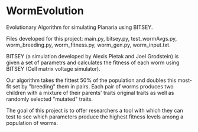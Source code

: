 # WormEvolution
Evolutionary Algorithm for simulating Planaria using BITSEY.

Files developed for this project: main.py, bitsey.py, test_wormAvgs.py, worm_breeding.py, worm_fitness.py, worm_gen.py, worm_input.txt.

BITSEY (a simulation developed by Alexis Pietak and Joel Grodstein) is given a set of parametrs and calculates the fitness of each worm using BITSEY (Cell matrix voltage simulator).

Our algorithm takes the fittest 50% of the population and doubles this most-fit set by "breeding" them in pairs.
Each pair of worms produces two children with a mixture of their parents' traits original traits as well as randomly selected "mutated" traits. 

The goal of this project is to offer researchers a tool with which they can test to see which parameters produce the highest
fitness levels among a population of worms.
